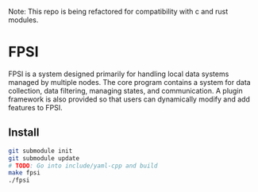 Note: This repo is being refactored for compatibility with c and rust modules.

# FPSI
FPSI is a system designed primarily for handling local data systems managed by
multiple nodes. The core program contains a system for data collection, data
filtering, managing states, and communication. A plugin framework is also
provided so that users can dynamically modify and add features to FPSI.

## Install
```bash
git submodule init
git submodule update
# TODO: Go into include/yaml-cpp and build
make fpsi
./fpsi
```
